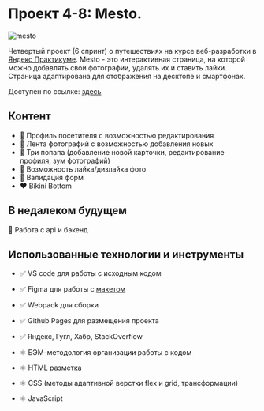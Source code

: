 # Проект 4-8: Mesto.
![mesto](https://i.ibb.co/ZMQzNbP/mesto.jpg)


Четвертый проект (6 спринт) о путешествиях на курсе веб-разработки в [Яндекс Практикуме](https://praktikum.yandex.ru/web). Mesto - это интерактивная страница, на которой можно добавлять свои фотографии, удалять их и ставить лайки. Страница адаптирована для отображения на десктопе и смартфонах.

Доступен по ссылке: [здесь](https://nastiash.github.io/mesto/index.html)

## Контент

* 💛 Профиль посетителя c возможностью редактирования
* 💜 Лента фотографий с возможностью добавления новых
* 💙 Три попапа (добавление новой карточки, редактирование профиля, зум фотографий)
* 🧡 Возможность лайка/дизлайка фото
* 💚 Валидация форм
* ❤️ Bikini Bottom

## В недалеком будущем

💜 Работа с api и бэкенд

## Использованные технологии и инструменты

* ✅ VS code для работы с исходным кодом
* ✅ Figma для работы с [макетом](https://www.figma.com/file/StZjf8HnoeLdiXS7dYrLAh/JavaScript.-Sprint-4)
* ✅ Webpack для сборки
* ✅ Github Pages для размещения проекта
* ✅ Яндекс, Гугл, Хабр, StackOverflow

* ⚛️ БЭМ-методология организации работы с кодом
* ⚛️ HTML разметка
* ⚛️ CSS (методы адаптивной верстки flex и grid, трансформации)
* ⚛️ JavaScript